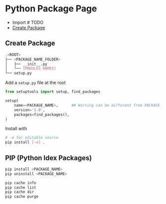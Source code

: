 # Python Package Page

- Import # TODO
- [Create Package](#cp)



## Create Package

```bash
.<ROOT>
├── <PACKAGE_NAME_FOLDER>
│   ├── __init__.py
│   └── [MODULES_NAMES]
└── setup.py
```

Add a `setup.py` file at the root
```python
from setuptools import setup, find_packages

setup(
    name=<PACKAGE_NAME>,      ## Warning can be different from PACKAGE_NAME_FOLDER, but it is suggested to set the same name
    version='1.0',
    packages=find_packages(),
)
```

Install with
```bash
# -e for editable source
pip install [-e] .
```

## PIP (Python Idex Packages)

```bash
pip install <PACKAGE_NAME>
pip uninstall <PACKAGE_NAME>

pip cache info
pip cache list
pip cache dir
pip cache purge
```